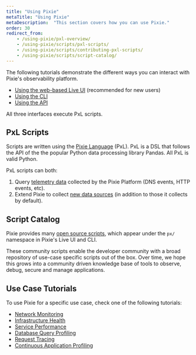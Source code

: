 ```yaml
---
title: "Using Pixie"
metaTitle: "Using Pixie"
metaDescription:  "This section covers how you can use Pixie."
order: 30
redirect_from:
    - /using-pixie/pxl-overview/
    - /using-pixie/scripts/pxl-scripts/
    - /using-pixie/scripts/contributing-pxl-scripts/
    - /using-pixie/scripts/script-catalog/
---
```


The following tutorials demonstrate the different ways you can interact with Pixie's observability platform.

- [Using the web-based Live UI](/using-pixie/using-live-ui) (recommended for new users)
- [Using the CLI](/using-pixie/using-cli)
- [Using the API](/using-pixie/api-quick-start)

All three interfaces execute PxL scripts.

## PxL Scripts

Scripts are written using the [Pixie Language](/reference/pxl) (PxL). PxL is a DSL that follows the API of the the popular Python data processing library Pandas. All PxL is valid Python.

PxL scripts can both:

1. Query [telemetry data](/about-pixie/data-sources) collected by the Pixie Platform (DNS events, HTTP events, etc).
2. Extend Pixie to collect [new data sources](/tutorials/custom-data/) (in addition to those it collects by default).

## Script Catalog

Pixie provides many [open source scripts](https://github.com/pixie-labs/pixie/tree/main/src/pxl_scripts), which appear under the `px/` namespace in Pixie's Live UI and CLI.

These community scripts enable the developer community with a broad repository of use-case specific scripts out of the box. Over time, we hope this grows into a community driven knowledge base of tools to observe, debug, secure and manage applications.

## Use Case Tutorials

To use Pixie for a specific use case, check one of the following tutorials:

- [Network Monitoring](/tutorials/pixie-101/network-monitoring)
- [Infrastructure Health](/tutorials/pixie-101/infra-health)
- [Service Performance](/tutorials/pixie-101/service-performance)
- [Database Query Profiling](/tutorials/pixie-101/database-query-profiling)
- [Request Tracing](/tutorials/pixie-101/request-tracing)
- [Continuous Application Profiling](/tutorials/pixie-101/profiler)
